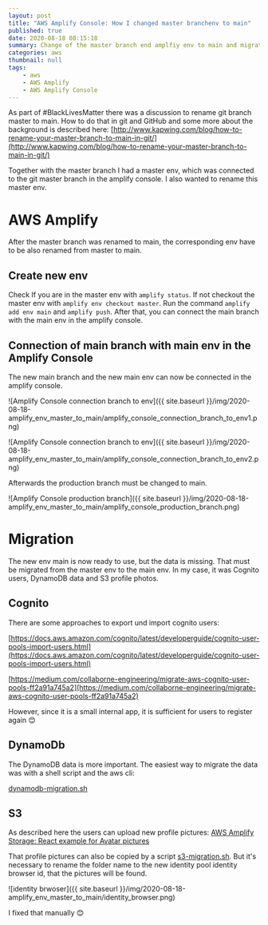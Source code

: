 ```yaml
---
layout: post
title: "AWS Amplify Console: How I changed master branchenv to main"
published: true
date: 2020-08-18 08:15:18
summary: Change of the master branch end amplfiy env to main and migration of the env data
categories: aws
thumbnail: null
tags:
    - aws
    - AWS Amplify
    - AWS Amplify Console
---
```


As part of #BlackLivesMatter there was a discussion to rename git branch master to main. How to do that in git and GitHub and some more about the background is described here:
[http://www.kapwing.com/blog/how-to-rename-your-master-branch-to-main-in-git/](http://www.kapwing.com/blog/how-to-rename-your-master-branch-to-main-in-git/)

Together with the master branch I had a master env, which was connected to the git master branch in the amplify console. I also wanted to rename this master env.

# AWS Amplify 

After the master branch was renamed to main, the corresponding env have to be also renamed from master to main.

## Create new env

Check If you are in the master env with `amplify status`. If not checkout the master env with `amplify env checkout master`.
Run the command `amplify add env main` and `amplify push`. After that, you can connect the main branch with the main env in the amplify console.

## Connection of main branch with main env in the Amplify Console

The new main branch and the new main env can now be connected in the amplify console.

![Amplify Console connection branch to env]({{ site.baseurl }}/img/2020-08-18-amplify_env_master_to_main/amplify_console_connection_branch_to_env1.png)

![Amplify Console connection branch to env]({{ site.baseurl }}/img/2020-08-18-amplify_env_master_to_main/amplify_console_connection_branch_to_env2.png)

Afterwards the production branch must be changed to main.

![Amplify Console production branch]({{ site.baseurl }}/img/2020-08-18-amplify_env_master_to_main/amplify_console_production_branch.png)

# Migration

The new env main is now ready to use, but the data is missing. That must be migrated from the master env to the main env. In my case, it was Cognito users, DynamoDB data and S3 profile photos.

## Cognito

There are some approaches to export und import cognito users:

[https://docs.aws.amazon.com/cognito/latest/developerguide/cognito-user-pools-import-users.html](https://docs.aws.amazon.com/cognito/latest/developerguide/cognito-user-pools-import-users.html)

[https://medium.com/collaborne-engineering/migrate-aws-cognito-user-pools-ff2a91a745a2](https://medium.com/collaborne-engineering/migrate-aws-cognito-user-pools-ff2a91a745a2)

However, since it is a small internal app, it is sufficient for users to register again 😊


## DynamoDb

The DynamoDB data is more important. The easiest way to migrate the data was with a shell script and the aws cli: 

[dynamodb-migration.sh](https://github.com/JohannesKonings/fff-badminton/blob/main/AmplifyEnvMigration/dynamodb-migration.sh)

## S3

As described here the users can upload new profile pictures:
[AWS Amplify Storage: React example for Avatar pictures](https://dev.to/johanneskonings/aws-amplify-storage-react-example-for-avatar-pictures-273o)

That profile pictures can also be copied by a script [s3-migration.sh](https://github.com/JohannesKonings/fff-badminton/blob/main/AmplifyEnvMigration/s3-migration.sh). But it's necessary to rename the folder name to the new identity pool identity browser id, that the pictures will be found.

![identity brwoser]({{ site.baseurl }}/img/2020-08-18-amplify_env_master_to_main/identity_browser.png)

I fixed that manually 😊







